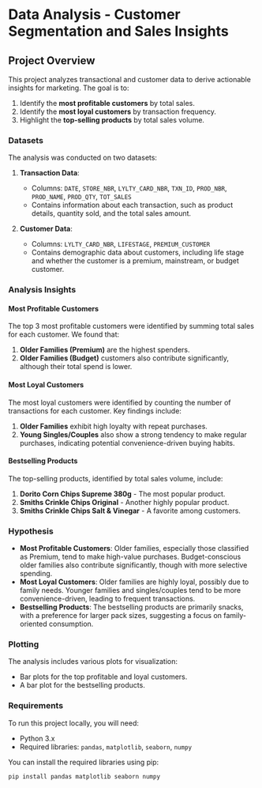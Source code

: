 # Data Analysis - Customer Segmentation and Sales Insights

## Project Overview
This project analyzes transactional and customer data to derive actionable insights for marketing. The goal is to:
1. Identify the **most profitable customers** by total sales.
2. Identify the **most loyal customers** by transaction frequency.
3. Highlight the **top-selling products** by total sales volume.

### Datasets
The analysis was conducted on two datasets:

1. **Transaction Data**:
   - Columns: `DATE`, `STORE_NBR`, `LYLTY_CARD_NBR`, `TXN_ID`, `PROD_NBR`, `PROD_NAME`, `PROD_QTY`, `TOT_SALES`
   - Contains information about each transaction, such as product details, quantity sold, and the total sales amount.

2. **Customer Data**:
   - Columns: `LYLTY_CARD_NBR`, `LIFESTAGE`, `PREMIUM_CUSTOMER`
   - Contains demographic data about customers, including life stage and whether the customer is a premium, mainstream, or budget customer.

### Analysis Insights

#### Most Profitable Customers
The top 3 most profitable customers were identified by summing total sales for each customer. We found that:
1. **Older Families (Premium)** are the highest spenders.
2. **Older Families (Budget)** customers also contribute significantly, although their total spend is lower.

#### Most Loyal Customers
The most loyal customers were identified by counting the number of transactions for each customer. Key findings include:
1. **Older Families** exhibit high loyalty with repeat purchases.
2. **Young Singles/Couples** also show a strong tendency to make regular purchases, indicating potential convenience-driven buying habits.

#### Bestselling Products
The top-selling products, identified by total sales volume, include:
1. **Dorito Corn Chips Supreme 380g** - The most popular product.
2. **Smiths Crinkle Chips Original** - Another highly popular product.
3. **Smiths Crinkle Chips Salt & Vinegar** - A favorite among customers.

### Hypothesis
- **Most Profitable Customers**: Older families, especially those classified as Premium, tend to make high-value purchases. Budget-conscious older families also contribute significantly, though with more selective spending.
- **Most Loyal Customers**: Older families are highly loyal, possibly due to family needs. Younger families and singles/couples tend to be more convenience-driven, leading to frequent transactions.
- **Bestselling Products**: The bestselling products are primarily snacks, with a preference for larger pack sizes, suggesting a focus on family-oriented consumption.

### Plotting
The analysis includes various plots for visualization:
- Bar plots for the top profitable and loyal customers.
- A bar plot for the bestselling products.

### Requirements
To run this project locally, you will need:
- Python 3.x
- Required libraries: `pandas`, `matplotlib`, `seaborn`, `numpy`

You can install the required libraries using pip:
```bash
pip install pandas matplotlib seaborn numpy
